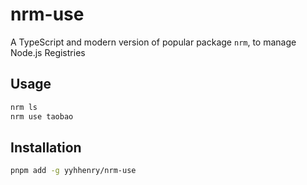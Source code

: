 # nrm-use

A TypeScript and modern version of popular package `nrm`, to manage Node.js Registries

## Usage

```sh
nrm ls
nrm use taobao
```

## Installation

```sh
pnpm add -g yyhhenry/nrm-use

```
